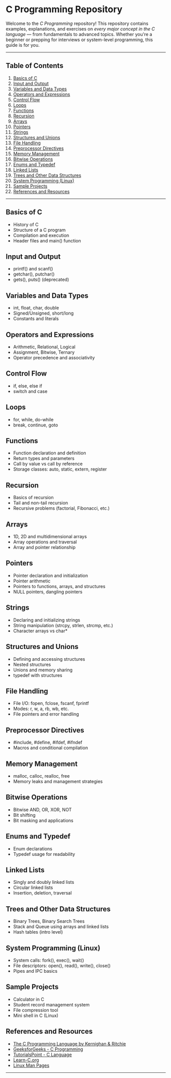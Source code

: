 #  C Programming Repository

Welcome to the *C Programming* repository! This repository contains examples, explanations, and exercises on *every major concept in the C language* — from fundamentals to advanced topics. Whether you're a beginner or prepping for interviews or system-level programming, this guide is for you.

---

##  Table of Contents

1. [ Basics of C](#-basics-of-c)
2. [ Input and Output](#-input-and-output)
3. [ Variables and Data Types](#-variables-and-data-types)
4. [ Operators and Expressions](#-operators-and-expressions)
5. [ Control Flow](#-control-flow)
6. [ Loops](#-loops)
7. [ Functions](#-functions)
8. [ Recursion](#-recursion)
9. [ Arrays](#-arrays)
10. [ Pointers](#-pointers)
11. [ Strings](#-strings)
12. [ Structures and Unions](#-structures-and-unions)
13. [ File Handling](#-file-handling)
14. [ Preprocessor Directives](#-preprocessor-directives)
15. [ Memory Management](#-memory-management)
16. [ Bitwise Operations](#-bitwise-operations)
17. [ Enums and Typedef](#-enums-and-typedef)
18. [ Linked Lists](#-linked-lists)
19. [ Trees and Other Data Structures](#-trees-and-other-data-structures)
20. [ System Programming (Linux)](#-system-programming-linux)
21. [ Sample Projects](#-sample-projects)
22. [ References and Resources](#-references-and-resources)

---

##  Basics of C
- History of C
- Structure of a C program
- Compilation and execution
- Header files and main() function

##  Input and Output
- printf() and scanf()
- getchar(), putchar()
- gets(), puts() (deprecated)

##  Variables and Data Types
- int, float, char, double
- Signed/Unsigned, short/long
- Constants and literals

##  Operators and Expressions
- Arithmetic, Relational, Logical
- Assignment, Bitwise, Ternary
- Operator precedence and associativity

##  Control Flow
- if, else, else if
- switch and case

##  Loops
- for, while, do-while
- break, continue, goto

##  Functions
- Function declaration and definition
- Return types and parameters
- Call by value vs call by reference
- Storage classes: auto, static, extern, register

##  Recursion
- Basics of recursion
- Tail and non-tail recursion
- Recursive problems (factorial, Fibonacci, etc.)

##  Arrays
- 1D, 2D and multidimensional arrays
- Array operations and traversal
- Array and pointer relationship

##  Pointers
- Pointer declaration and initialization
- Pointer arithmetic
- Pointers to functions, arrays, and structures
- NULL pointers, dangling pointers

##  Strings
- Declaring and initializing strings
- String manipulation (strcpy, strlen, strcmp, etc.)
- Character arrays vs char*

##  Structures and Unions
- Defining and accessing structures
- Nested structures
- Unions and memory sharing
- typedef with structures

##  File Handling
- File I/O: fopen, fclose, fscanf, fprintf
- Modes: r, w, a, rb, wb, etc.
- File pointers and error handling

##  Preprocessor Directives
- #include, #define, #ifdef, #ifndef
- Macros and conditional compilation

##  Memory Management
- malloc, calloc, realloc, free
- Memory leaks and management strategies

##  Bitwise Operations
- Bitwise AND, OR, XOR, NOT
- Bit shifting
- Bit masking and applications

##  Enums and Typedef
- Enum declarations
- Typedef usage for readability

##  Linked Lists
- Singly and doubly linked lists
- Circular linked lists
- Insertion, deletion, traversal

##  Trees and Other Data Structures
- Binary Trees, Binary Search Trees
- Stack and Queue using arrays and linked lists
- Hash tables (intro level)

##  System Programming (Linux)
- System calls: fork(), exec(), wait()
- File descriptors: open(), read(), write(), close()
- Pipes and IPC basics

##  Sample Projects
- Calculator in C
- Student record management system
- File compression tool
- Mini shell in C (Linux)

##  References and Resources
- [The C Programming Language by Kernighan & Ritchie](https://en.wikipedia.org/wiki/The_C_Programming_Language)
- [GeeksforGeeks - C Programming](https://www.geeksforgeeks.org/c-programming-language/)
- [TutorialsPoint - C Language](https://www.tutorialspoint.com/cprogramming/)
- [Learn-C.org](https://www.learn-c.org/)
- [Linux Man Pages](https://man7.org/linux/man-pages/)

---